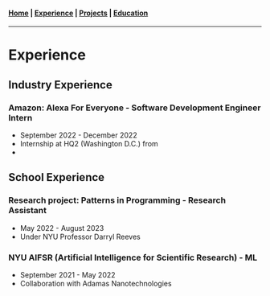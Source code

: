 #### [Home](https://jeremyjang22.github.io) |  [Experience](Experience.md) | [Projects](Projects.md) | [Education](Education.md)
___________

# Experience

## Industry Experience

### Amazon: Alexa For Everyone - Software Development Engineer Intern
- September 2022 - December 2022
- Internship at HQ2 (Washington D.C.) from 
- 

## School Experience

### Research project: Patterns in Programming - Research Assistant
- May 2022 - August 2023
- Under NYU Professor Darryl Reeves


### NYU AIFSR (Artificial Intelligence for Scientific Research) - ML 
- September 2021 - May 2022
- Collaboration with Adamas Nanotechnologies